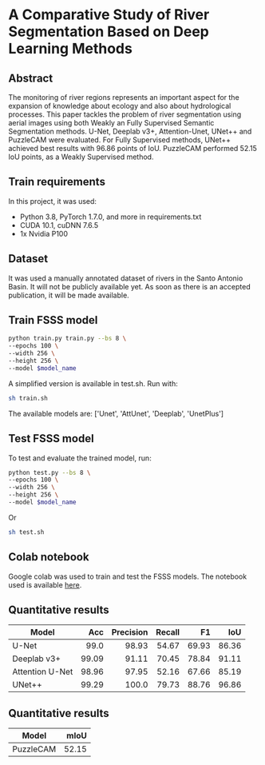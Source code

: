 # A Comparative Study of River Segmentation Based on Deep Learning Methods

## Abstract

The monitoring of river regions represents an important aspect for the expansion of knowledge about ecology and also about hydrological processes. This paper tackles the problem of river segmentation using aerial images using both Weakly an Fully Supervised Semantic Segmentation methods. U-Net, Deeplab v3+, Attention-Unet, UNet++ and PuzzleCAM were evaluated. For Fully Supervised methods, UNet++ achieved best results with $96.86$ points of IoU. PuzzleCAM performed $52.15$ IoU points, as a Weakly Supervised method.

## Train requirements

In this project, it was used:
- Python 3.8, PyTorch 1.7.0, and more in requirements.txt
- CUDA 10.1, cuDNN 7.6.5
- 1x Nvidia P100

## Dataset
It was used a manually annotated dataset of rivers in the Santo Antonio Basin. It will not be publicly available yet. As soon as there is an accepted publication, it will be made available.

## Train FSSS model
```bash
python train.py train.py --bs 8 \
--epochs 100 \
--width 256 \
--height 256 \
--model $model_name
```

A simplified version is available in test.sh. Run with:
```bash
sh train.sh 
```

The available models are: ['Unet', 'AttUnet', 'Deeplab', 'UnetPlus']

## Test FSSS model
To test and evaluate the trained model, run:
```bash
python test.py --bs 8 \
--epochs 100 \
--width 256 \
--height 256 \
--model $model_name
```

Or

```bash
sh test.sh 
```

## Colab notebook

Google colab was used to train and test the FSSS models. The notebook used is available [here](https://colab.research.google.com/drive/1G0g-J_p5ZU1F5JL78HshG0tDNV4sknxI?usp=sharing).


## Quantitative results

|Model| Acc | Precision | Recall | F1 | IoU
|---| ---:| ---:| ---:| ---:| ---:|
U-Net |99.0| 98.93 | 54.67 | 69.93 |86.36|
Deeplab v3+| 99.09 | 91.11 | 70.45 | 78.84 | 91.11|
Attention U-Net | 98.96 | 97.95 | 52.16| 67.66| 85.19|
UNet++ | 99.29| 100.0| 79.73| 88.76| 96.86



## Quantitative results

|Model|  mIoU
|---| ---:|
PuzzleCAM |52.15|


